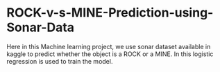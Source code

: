 # ROCK-v-s-MINE-Prediction-using-Sonar-Data
Here in this Machine learning project, we use sonar dataset available in kaggle to predict whether the object is a ROCK or a MINE. In this logistic regression is used to train the model.
